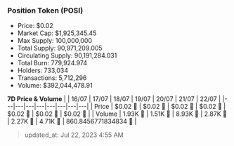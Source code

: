 
  ### Position Token (POSI)
  - Price: $0.02
  - Market Cap: $1,925,345.45
  - Max Supply: 100,000,000
  - Total Supply: 90,971,209.005
  - Circulating Supply: 90,191,284.031
  - Total Burn: 779,924.974
  - Holders: 733,034
  - Transactions: 5,712,296
  - Volume: $392,044,478.91

  **7D Price & Volume**
  | | 16&#x2F;07 | 17&#x2F;07 | 18&#x2F;07 | 19&#x2F;07 | 20&#x2F;07 | 21&#x2F;07 | 22&#x2F;07 |
  |---|---|---|---|---|---|---|---|
  | Price | $0.02 🚀 | $0.02 🔻 | $0.02 🔻 | $0.02 🚀 | $0.02 🔻 | $0.02 🔻 | $0.02 🔻 |
  | Volume | 1.93K 🔻 | 1.51K 🔻 | 8.93K 🚀 | 2.87K 🔻 | 2.27K 🔻 | 4.71K 🚀 | 860.8456771834834 🔻 |

  > updated_at: Jul 22, 2023 4:55 AM

